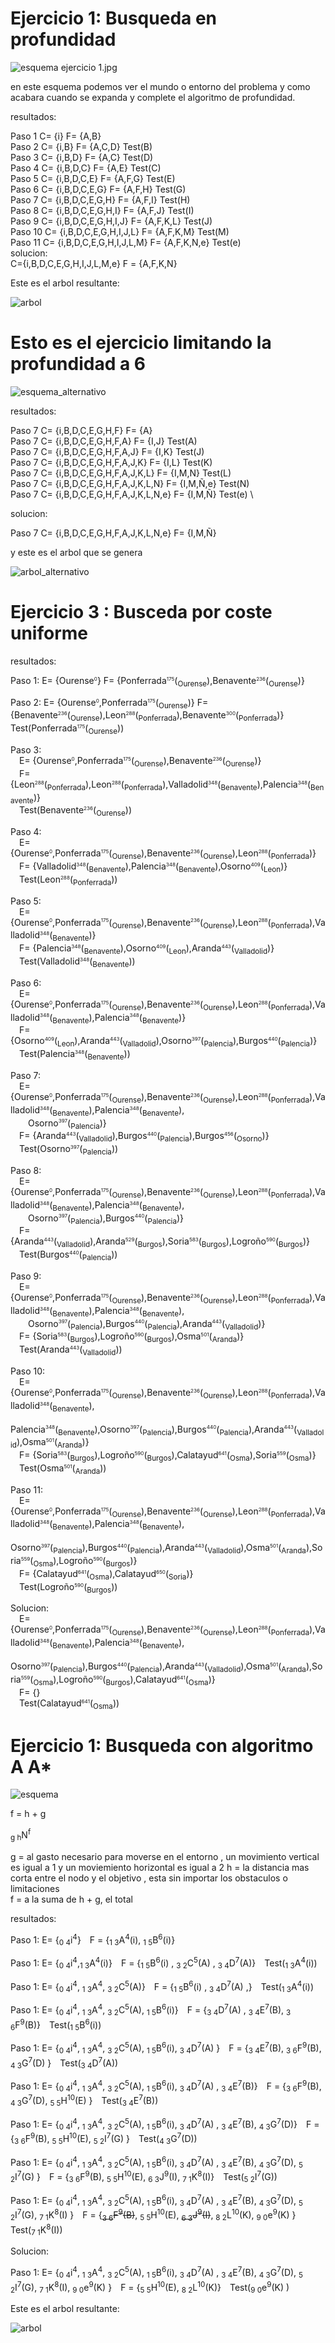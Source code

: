 # Ejercicio 1: Busqueda en profundidad

![esquema ejercicio 1.jpg](https://github.com/PabloRodriguezLomba/Ejercicios_MIA/blob/main/esquema%20ejercicio%201.jpg)

en este esquema podemos ver el mundo o entorno del problema y como acabara cuando se expanda y complete el algoritmo de profundidad.

resultados:

Paso 1 C= {i} F= {A,B} \
Paso 2 C= {i,B} F= {A,C,D} Test(B) \
Paso 3 C= {i,B,D} F= {A,C} Test(D) \
Paso 4 C= {i,B,D,C} F= {A,E} Test(C) \
Paso 5 C= {i,B,D,C,E} F= {A,F,G} Test(E) \
Paso 6 C= {i,B,D,C,E,G} F= {A,F,H} Test(G) \
Paso 7 C= {i,B,D,C,E,G,H} F= {A,F,I} Test(H) \
Paso 8 C= {i,B,D,C,E,G,H,I} F= {A,F,J} Test(I) \
Paso 9 C= {i,B,D,C,E,G,H,I,J} F= {A,F,K,L} Test(J) \
Paso 10 C= {i,B,D,C,E,G,H,I,J,L} F= {A,F,K,M} Test(M) \
Paso 11 C= {i,B,D,C,E,G,H,I,J,L,M} F= {A,F,K,N,e} Test(e) \
solucion: \
  C={i,B,D,C,E,G,H,I,J,L,M,e} F = {A,F,K,N} 

Este es el arbol resultante:

![arbol](https://github.com/PabloRodriguezLomba/Ejercicios_MIA/blob/main/arbol_ejercicio_1.jpg)


# Esto es el ejercicio limitando la profundidad a 6

![esquema_alternativo](https://github.com/PabloRodriguezLomba/Ejercicios_MIA/blob/main/Esquema_alternativo_ejercicio1.jpg)

resultados:

Paso 7 C= {i,B,D,C,E,G,H,F} F= {A} \
Paso 7 C= {i,B,D,C,E,G,H,F,A} F= {I,J} Test(A) \
Paso 7 C= {i,B,D,C,E,G,H,F,A,J} F= {I,K} Test(J) \
Paso 7 C= {i,B,D,C,E,G,H,F,A,J,K} F= {I,L} Test(K) \
Paso 7 C= {i,B,D,C,E,G,H,F,A,J,K,L} F= {I,M,N} Test(L) \
Paso 7 C= {i,B,D,C,E,G,H,F,A,J,K,L,N} F= {I,M,Ñ,e} Test(N) \
Paso 7 C= {i,B,D,C,E,G,H,F,A,J,K,L,N,e} F= {I,M,Ñ} Test(e) \

solucion:

Paso 7 C= {i,B,D,C,E,G,H,F,A,J,K,L,N,e} F= {I,M,Ñ}

y este es el arbol que se genera

![arbol_alternativo](https://github.com/PabloRodriguezLomba/Ejercicios_MIA/blob/main/Arbol_ejercicio_1_alternativo.jpg)


 # Ejercicio 3 : Busceda por coste uniforme


 resultados:

 Paso 1: E= {Ourense<sub><sup><sup>0</sup></sup></sub>} F= {Ponferrada<sub><sup><sup>175</sup></sup></sub>(<sub>Ourense</sub>),Benavente<sub><sup><sup>236</sup></sup></sub>(<sub>Ourense</sub>)} 
 
 Paso 2: E= {Ourense<sub><sup><sup>0</sup></sup></sub>,Ponferrada<sub><sup><sup>175</sup></sup></sub>(<sub>Ourense</sub>)} F= {Benavente<sub><sup><sup>236</sup></sup></sub>(<sub>Ourense</sub>),Leon<sub><sup><sup>288</sup></sup></sub>(<sub>Ponferrada</sub>),Benavente<sub><sup><sup>300</sup></sup></sub>(<sub>Ponferrada</sub>)} Test(Ponferrada<sub><sup><sup>175</sup></sup></sub>(<sub>Ourense</sub>)) 
 
 Paso 3: \
   &emsp;E= {Ourense<sub><sup><sup>0</sup></sup></sub>,Ponferrada<sub><sup><sup>175</sup></sup></sub>(<sub>Ourense</sub>),Benavente<sub><sup><sup>236</sup></sup></sub>(<sub>Ourense</sub>)} <br /> 
   &emsp;F= {Leon<sub><sup><sup>288</sup></sup></sub>(<sub>Ponferrada</sub>),Leon<sub><sup><sup>288</sup></sup></sub>(<sub>Ponferrada</sub>),Valladolid<sub><sup><sup>348</sup></sup></sub>(<sub>Benavente</sub>),Palencia<sub><sup><sup>348</sup></sup></sub>(<sub>Benavente</sub>)} \
   &emsp;Test(Benavente<sub><sup><sup>236</sup></sup></sub>(<sub>Ourense</sub>))

 Paso 4: \
   &emsp;E= {Ourense<sub><sup><sup>0</sup></sup></sub>,Ponferrada<sub><sup><sup>175</sup></sup></sub>(<sub>Ourense</sub>),Benavente<sub><sup><sup>236</sup></sup></sub>(<sub>Ourense</sub>),Leon<sub><sup><sup>288</sup></sup></sub>(<sub>Ponferrada</sub>)} <br /> 
   &emsp;F= {Valladolid<sub><sup><sup>348</sup></sup></sub>(<sub>Benavente</sub>),Palencia<sub><sup><sup>348</sup></sup></sub>(<sub>Benavente</sub>),Osorno<sub><sup><sup>409</sup></sup></sub>(<sub>Leon</sub>)} \
   &emsp;Test(Leon<sub><sup><sup>288</sup></sup></sub>(<sub>Ponferrada</sub>))

 Paso 5: \
   &emsp;E= {Ourense<sub><sup><sup>0</sup></sup></sub>,Ponferrada<sub><sup><sup>175</sup></sup></sub>(<sub>Ourense</sub>),Benavente<sub><sup><sup>236</sup></sup></sub>(<sub>Ourense</sub>),Leon<sub><sup><sup>288</sup></sup></sub>(<sub>Ponferrada</sub>),Valladolid<sub><sup><sup>348</sup></sup></sub>(<sub>Benavente</sub>)} <br /> 
   &emsp;F= {Palencia<sub><sup><sup>348</sup></sup></sub>(<sub>Benavente</sub>),Osorno<sub><sup><sup>409</sup></sup></sub>(<sub>Leon</sub>),Aranda<sub><sup><sup>443</sup></sup></sub>(<sub>Valladolid</sub>)} \
   &emsp;Test(Valladolid<sub><sup><sup>348</sup></sup></sub>(<sub>Benavente</sub>))
   
 Paso 6: \
   &emsp;E= {Ourense<sub><sup><sup>0</sup></sup></sub>,Ponferrada<sub><sup><sup>175</sup></sup></sub>(<sub>Ourense</sub>),Benavente<sub><sup><sup>236</sup></sup></sub>(<sub>Ourense</sub>),Leon<sub><sup><sup>288</sup></sup></sub>(<sub>Ponferrada</sub>),Valladolid<sub><sup><sup>348</sup></sup></sub>(<sub>Benavente</sub>),Palencia<sub><sup><sup>348</sup></sup></sub>(<sub>Benavente</sub>)} <br /> 
   &emsp;F= {Osorno<sub><sup><sup>409</sup></sup></sub>(<sub>Leon</sub>),Aranda<sub><sup><sup>443</sup></sup></sub>(<sub>Valladolid</sub>),Osorno<sub><sup><sup>397</sup></sup></sub>(<sub>Palencia</sub>),Burgos<sub><sup><sup>440</sup></sup></sub>(<sub>Palencia</sub>)} \
   &emsp;Test(Palencia<sub><sup><sup>348</sup></sup></sub>(<sub>Benavente</sub>))      

 Paso 7: \
   &emsp;E= {Ourense<sub><sup><sup>0</sup></sup></sub>,Ponferrada<sub><sup><sup>175</sup></sup></sub>(<sub>Ourense</sub>),Benavente<sub><sup><sup>236</sup></sup></sub>(<sub>Ourense</sub>),Leon<sub><sup><sup>288</sup></sup></sub>(<sub>Ponferrada</sub>),Valladolid<sub><sup><sup>348</sup></sup></sub>(<sub>Benavente</sub>),Palencia<sub><sup><sup>348</sup></sup></sub>(<sub>Benavente</sub>), <br /> 
   &emsp;&emsp;Osorno<sub><sup><sup>397</sup></sup></sub>(<sub>Palencia</sub>)} <br /> 
   &emsp;F= {Aranda<sub><sup><sup>443</sup></sup></sub>(<sub>Valladolid</sub>),Burgos<sub><sup><sup>440</sup></sup></sub>(<sub>Palencia</sub>),Burgos<sub><sup><sup>456</sup></sup></sub>(<sub>Osorno</sub>)} \
   &emsp;Test(Osorno<sub><sup><sup>397</sup></sup></sub>(<sub>Palencia</sub>))

 Paso 8: \
   &emsp;E= {Ourense<sub><sup><sup>0</sup></sup></sub>,Ponferrada<sub><sup><sup>175</sup></sup></sub>(<sub>Ourense</sub>),Benavente<sub><sup><sup>236</sup></sup></sub>(<sub>Ourense</sub>),Leon<sub><sup><sup>288</sup></sup></sub>(<sub>Ponferrada</sub>),Valladolid<sub><sup><sup>348</sup></sup></sub>(<sub>Benavente</sub>),Palencia<sub><sup><sup>348</sup></sup></sub>(<sub>Benavente</sub>), <br /> 
   &emsp;&emsp;Osorno<sub><sup><sup>397</sup></sup></sub>(<sub>Palencia</sub>),Burgos<sub><sup><sup>440</sup></sup></sub>(<sub>Palencia</sub>)} <br /> 
   &emsp;F= {Aranda<sub><sup><sup>443</sup></sup></sub>(<sub>Valladolid</sub>),Aranda<sub><sup><sup>529</sup></sup></sub>(<sub>Burgos</sub>),Soria<sub><sup><sup>583</sup></sup></sub>(<sub>Burgos</sub>),Logroño<sub><sup><sup>590</sup></sup></sub>(<sub>Burgos</sub>)} \
   &emsp;Test(Burgos<sub><sup><sup>440</sup></sup></sub>(<sub>Palencia</sub>))

 Paso 9: \
   &emsp;E= {Ourense<sub><sup><sup>0</sup></sup></sub>,Ponferrada<sub><sup><sup>175</sup></sup></sub>(<sub>Ourense</sub>),Benavente<sub><sup><sup>236</sup></sup></sub>(<sub>Ourense</sub>),Leon<sub><sup><sup>288</sup></sup></sub>(<sub>Ponferrada</sub>),Valladolid<sub><sup><sup>348</sup></sup></sub>(<sub>Benavente</sub>),Palencia<sub><sup><sup>348</sup></sup></sub>(<sub>Benavente</sub>),  <br /> 
   &emsp;&emsp;Osorno<sub><sup><sup>397</sup></sup></sub>(<sub>Palencia</sub>),Burgos<sub><sup><sup>440</sup></sup></sub>(<sub>Palencia</sub>),Aranda<sub><sup><sup>443</sup></sup></sub>(<sub>Valladolid</sub>)} <br /> 
   &emsp;F= {Soria<sub><sup><sup>583</sup></sup></sub>(<sub>Burgos</sub>),Logroño<sub><sup><sup>590</sup></sup></sub>(<sub>Burgos</sub>),Osma<sub><sup><sup>501</sup></sup></sub>(<sub>Aranda</sub>)} \
   &emsp;Test(Aranda<sub><sup><sup>443</sup></sup></sub>(<sub>Valladolid</sub>))

 Paso 10: \
   &emsp;E= {Ourense<sub><sup><sup>0</sup></sup></sub>,Ponferrada<sub><sup><sup>175</sup></sup></sub>(<sub>Ourense</sub>),Benavente<sub><sup><sup>236</sup></sup></sub>(<sub>Ourense</sub>),Leon<sub><sup><sup>288</sup></sup></sub>(<sub>Ponferrada</sub>),Valladolid<sub><sup><sup>348</sup></sup></sub>(<sub>Benavente</sub>),  <br /> 
   &emsp;&emsp;Palencia<sub><sup><sup>348</sup></sup></sub>(<sub>Benavente</sub>),Osorno<sub><sup><sup>397</sup></sup></sub>(<sub>Palencia</sub>),Burgos<sub><sup><sup>440</sup></sup></sub>(<sub>Palencia</sub>),Aranda<sub><sup><sup>443</sup></sup></sub>(<sub>Valladolid</sub>),Osma<sub><sup><sup>501</sup></sup></sub>(<sub>Aranda</sub>)} <br /> 
   &emsp;F= {Soria<sub><sup><sup>583</sup></sup></sub>(<sub>Burgos</sub>),Logroño<sub><sup><sup>590</sup></sup></sub>(<sub>Burgos</sub>),Calatayud<sub><sup><sup>641</sup></sup></sub>(<sub>Osma</sub>),Soria<sub><sup><sup>559</sup></sup></sub>(<sub>Osma</sub>)} \
   &emsp;Test(Osma<sub><sup><sup>501</sup></sup></sub>(<sub>Aranda</sub>)) 

 Paso 11: \
   &emsp;E= {Ourense<sub><sup><sup>0</sup></sup></sub>,Ponferrada<sub><sup><sup>175</sup></sup></sub>(<sub>Ourense</sub>),Benavente<sub><sup><sup>236</sup></sup></sub>(<sub>Ourense</sub>),Leon<sub><sup><sup>288</sup></sup></sub>(<sub>Ponferrada</sub>),Valladolid<sub><sup><sup>348</sup></sup></sub>(<sub>Benavente</sub>),Palencia<sub><sup><sup>348</sup></sup></sub>(<sub>Benavente</sub>), <br /> 
   &emsp;&emsp;Osorno<sub><sup><sup>397</sup></sup></sub>(<sub>Palencia</sub>),Burgos<sub><sup><sup>440</sup></sup></sub>(<sub>Palencia</sub>),Aranda<sub><sup><sup>443</sup></sup></sub>(<sub>Valladolid</sub>),Osma<sub><sup><sup>501</sup></sup></sub>(<sub>Aranda</sub>),Soria<sub><sup><sup>559</sup></sup></sub>(<sub>Osma</sub>),Logroño<sub><sup><sup>590</sup></sup></sub>(<sub>Burgos</sub>)} <br /> 
   &emsp;F= {Calatayud<sub><sup><sup>641</sup></sup></sub>(<sub>Osma</sub>),Calatayud<sub><sup><sup>650</sup></sup></sub>(<sub>Soria</sub>)} \
   &emsp;Test(Logroño<sub><sup><sup>590</sup></sup></sub>(<sub>Burgos</sub>)) 

 Solucion: \
   &emsp;E={Ourense<sub><sup><sup>0</sup></sup></sub>,Ponferrada<sub><sup><sup>175</sup></sup></sub>(<sub>Ourense</sub>),Benavente<sub><sup><sup>236</sup></sup></sub>(<sub>Ourense</sub>),Leon<sub><sup><sup>288</sup></sup></sub>(<sub>Ponferrada</sub>),Valladolid<sub><sup><sup>348</sup></sup></sub>(<sub>Benavente</sub>),Palencia<sub><sup><sup>348</sup></sup></sub>(<sub>Benavente</sub>), <br /> 
   &emsp;&emsp;Osorno<sub><sup><sup>397</sup></sup></sub>(<sub>Palencia</sub>),Burgos<sub><sup><sup>440</sup></sup></sub>(<sub>Palencia</sub>),Aranda<sub><sup><sup>443</sup></sup></sub>(<sub>Valladolid</sub>),Osma<sub><sup><sup>501</sup></sup></sub>(<sub>Aranda</sub>),Soria<sub><sup><sup>559</sup></sup></sub>(<sub>Osma</sub>),Logroño<sub><sup><sup>590</sup></sup></sub>(<sub>Burgos</sub>),Calatayud<sub><sup><sup>641</sup></sup></sub>(<sub>Osma</sub>)} <br /> 
   &emsp;F= {} \
   &emsp;Test(Calatayud<sub><sup><sup>641</sup></sup></sub>(<sub>Osma</sub>))


# Ejercicio 1: Busqueda con algoritmo A A*


![esquema](https://github.com/PabloRodriguezLomba/Ejercicios_MIA/blob/main/esquema_ejercicio_A.jpg)

 f = h + g 

<sub>g h</sub>N<sup>f</sup>   

g = al gasto necesario para moverse en el entorno , un movimiento vertical es igual a 1 y un moviemiento horizontal es igual a 2
h = la distancia mas corta entre el nodo y el objetivo , esta sin importar los obstaculos o limitaciones <br />
f = a la suma de h + g, el total

resultados:

Paso 1: E= {<sub>0 4</sub>i<sup>4</sup>}&emsp;F = {<sub>1 3</sub>A<sup>4</sup>(i), <sub>1 5</sub>B<sup>6</sup>(i)}

Paso 1: E= {<sub>0 4</sub>i<sup>4</sup>,<sub>1 3</sub>A<sup>4</sup>(i)}&emsp;F = {<sub>1 5</sub>B<sup>6</sup>(i) , <sub>3 2</sub>C<sup>5</sup>(A) , <sub>3 4</sub>D<sup>7</sup>(A)}&emsp;Test(<sub>1 3</sub>A<sup>4</sup>(i))

Paso 1: E= {<sub>0 4</sub>i<sup>4</sup>, <sub>1 3</sub>A<sup>4</sup>, <sub>3 2</sub>C<sup>5</sup>(A)}&emsp;F = {<sub>1 5</sub>B<sup>6</sup>(i) , <sub>3 4</sub>D<sup>7</sup>(A) ,}&emsp;Test(<sub>1 3</sub>A<sup>4</sup>(i))

Paso 1: E= {<sub>0 4</sub>i<sup>4</sup>, <sub>1 3</sub>A<sup>4</sup>, <sub>3 2</sub>C<sup>5</sup>(A), <sub>1 5</sub>B<sup>6</sup>(i)}&emsp;F = {<sub>3 4</sub>D<sup>7</sup>(A) , <sub>3 4</sub>E<sup>7</sup>(B), <sub>3 6</sub>F<sup>9</sup>(B)}&emsp;Test(<sub>1 5</sub>B<sup>6</sup>(i))

Paso 1: E= {<sub>0 4</sub>i<sup>4</sup>, <sub>1 3</sub>A<sup>4</sup>, <sub>3 2</sub>C<sup>5</sup>(A), <sub>1 5</sub>B<sup>6</sup>(i), <sub>3 4</sub>D<sup>7</sup>(A) }&emsp;F = {<sub>3 4</sub>E<sup>7</sup>(B), <sub>3 6</sub>F<sup>9</sup>(B), <sub>4 3</sub>G<sup>7</sup>(D) }&emsp;Test(<sub>3 4</sub>D<sup>7</sup>(A))

Paso 1: E= {<sub>0 4</sub>i<sup>4</sup>, <sub>1 3</sub>A<sup>4</sup>, <sub>3 2</sub>C<sup>5</sup>(A), <sub>1 5</sub>B<sup>6</sup>(i), <sub>3 4</sub>D<sup>7</sup>(A) , <sub>3 4</sub>E<sup>7</sup>(B)}&emsp;F = {<sub>3 6</sub>F<sup>9</sup>(B), <sub>4 3</sub>G<sup>7</sup>(D), <sub>5 5</sub>H<sup>10</sup>(E) }&emsp;Test(<sub>3 4</sub>E<sup>7</sup>(B))

Paso 1: E= {<sub>0 4</sub>i<sup>4</sup>, <sub>1 3</sub>A<sup>4</sup>, <sub>3 2</sub>C<sup>5</sup>(A), <sub>1 5</sub>B<sup>6</sup>(i), <sub>3 4</sub>D<sup>7</sup>(A) , <sub>3 4</sub>E<sup>7</sup>(B), <sub>4 3</sub>G<sup>7</sup>(D)}&emsp;F = {<sub>3 6</sub>F<sup>9</sup>(B), <sub>5 5</sub>H<sup>10</sup>(E), <sub>5 2</sub>I<sup>7</sup>(G) }&emsp;Test(<sub>4 3</sub>G<sup>7</sup>(D))

Paso 1: E= {<sub>0 4</sub>i<sup>4</sup>, <sub>1 3</sub>A<sup>4</sup>, <sub>3 2</sub>C<sup>5</sup>(A), <sub>1 5</sub>B<sup>6</sup>(i), <sub>3 4</sub>D<sup>7</sup>(A) , <sub>3 4</sub>E<sup>7</sup>(B), <sub>4 3</sub>G<sup>7</sup>(D), <sub>5 2</sub>I<sup>7</sup>(G) }&emsp;F = {<sub>3 6</sub>F<sup>9</sup>(B), <sub>5 5</sub>H<sup>10</sup>(E), <sub>6 3</sub>J<sup>9</sup>(I), <sub>7 1</sub>K<sup>8</sup>(I)}&emsp;Test(<sub>5 2</sub>I<sup>7</sup>(G))

Paso 1: E= {<sub>0 4</sub>i<sup>4</sup>, <sub>1 3</sub>A<sup>4</sup>, <sub>3 2</sub>C<sup>5</sup>(A), <sub>1 5</sub>B<sup>6</sup>(i), <sub>3 4</sub>D<sup>7</sup>(A) , <sub>3 4</sub>E<sup>7</sup>(B), <sub>4 3</sub>G<sup>7</sup>(D), <sub>5 2</sub>I<sup>7</sup>(G), <sub>7 1</sub>K<sup>8</sup>(I) }&emsp;F = {~~<sub>3 6</sub>F<sup>9</sup>(B)~~, <sub>5 5</sub>H<sup>10</sup>(E), ~~<sub>6 3</sub>J<sup>9</sup>(I)~~, <sub>8 2</sub>L<sup>10</sup>(K), <sub>9 0</sub>e<sup>9</sup>(K) }&emsp;Test(<sub>7 1</sub>K<sup>8</sup>(I))

Solucion:


Paso 1: E= {<sub>0 4</sub>i<sup>4</sup>, <sub>1 3</sub>A<sup>4</sup>, <sub>3 2</sub>C<sup>5</sup>(A), <sub>1 5</sub>B<sup>6</sup>(i), <sub>3 4</sub>D<sup>7</sup>(A) , <sub>3 4</sub>E<sup>7</sup>(B), <sub>4 3</sub>G<sup>7</sup>(D), <sub>5 2</sub>I<sup>7</sup>(G), <sub>7 1</sub>K<sup>8</sup>(I), <sub>9 0</sub>e<sup>9</sup>(K)  }&emsp;F = {<sub>5 5</sub>H<sup>10</sup>(E), <sub>8 2</sub>L<sup>10</sup>(K)}&emsp;Test(<sub>9 0</sub>e<sup>9</sup>(K) )

Este es el arbol resultante:

![arbol](https://github.com/PabloRodriguezLomba/Ejercicios_MIA/blob/main/Arbol%20de%20ejercicio%201%20mediante%20A.jpg)
